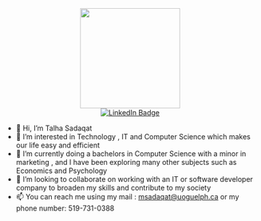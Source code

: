 <div id="header" align="center">
  <img src= "https://media.giphy.com/media/RN8FdaB6T1bkkI5n4I/giphy.gif" width="200"/>
</div>

<div id="badges" align="center">
  <a href="https://www.linkedin.com/in/talha-sadaqat/">
    <img src="https://img.shields.io/badge/LinkedIn-blue?style=for-the-badge&logo=linkedin&logoColor=white" alt="LinkedIn Badge"/>
  </a>
</div>

- 👋 Hi, I’m Talha Sadaqat
- 👀 I’m interested in Technology , IT and Computer Science which makes our life easy and efficient 
- 🌱 I’m currently doing a bachelors in Computer Science with a minor in marketing , and I have been exploring many other subjects such as Economics and Psychology
- 💞️ I’m looking to collaborate on working with an IT or software developer company to broaden my skills and contribute to my society 
- 📫 You can reach me using my mail : msadaqat@uoguelph.ca or my phone number: 519-731-0388

<!---
Computer science has helped revolutionize the world making life easier and work more productive for businesses. I have spent my life in Dubai, 
a country that is involving digital technology and artificial intelligence in almost every system, smart driving test, smart police stations, robotic surgery and many more. 
Surrounded by automation and computers made me fall in love with computer science and I would always get personal satisfaction whenever I would help my teachers and classmates
with setting up PC equipment’s at school.

Through my education, I have developed a wide range of technical skills that will help me to succeed in this role. My Bachelor of Computer Science has placed emphasis on 
practical designing of software with analytic tools of C, C++, and JAVA. This allowed me to take a systematic approach to work and has improved my ability to anticipate 
and diagnose problems. Moreover, I helped with Installing and configuring computer hardware, software, systems, networks, printers, and scanners at my school 
during the Science fair. In my advance programming course, I designed a Bus Reservation program that allowed users to book seats on a bus. Furthermore, I also 
developed an investments record software along with its graphical user interface using JAVA to keep track for buying or selling investments, searching for investments, updating prices, 
calculating total gain and much more. I created a very efficient error free program and received constructive feedback from my professor.

Additionally, my completion of a Duke of Edinburgh International Award has boosted my leadership skills and enhanced my public speaking skills. This award required me to 
speak publicly to groups of various sizes, allowing me to demonstrate confidence and ability to craft convincing and engaging messages. Furthermore, I was the captain of the 
sports club in which I led and provided training to around 250 students which resulted us in winning the annual sports day.

My advance and efficient programming ability and computer hardware knowledge along with my strong leadership skills, will make me a valuable member of your team.
I would appreciate the opportunity to have an interview with you to discuss the position further and thank you for your consideration.

--->
